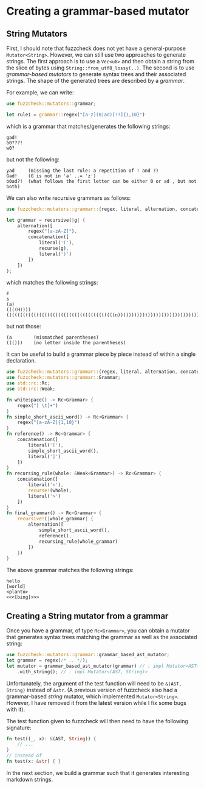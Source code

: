 # Creating a grammar-based mutator

## String Mutators

First, I should note that fuzzcheck does not yet have a general-purpose
`Mutator<String>`. However, we can still use two approaches to generate
strings. The first approach is to use a `Vec<u8>` and then obtain a string from the
slice of bytes using `String::from_utf8_lossy(..)`. The second is to use
*grammar-based mutators* to generate syntax trees and their associated strings.
The shape of the generated trees are described by a *grammar*.

For example, we can write:
```rust ignore
use fuzzcheck::mutators::grammar;

let rule1 = grammar::regex("[a-z](0|ad)[!?]{1,10}")
```
which is a grammar that matches/generates the following strings:
```
gad!
b0???!
w0?
```
but not the following:
```
yad     (missing the last rule: a repetition of ! and ?)
Gad!    (G is not in 'a' ..= 'z')
b0ad?!  (what follows the first letter can be either 0 or ad , but not both)
```

We can also write recursive grammars as follows:

```rust ignore
use fuzzcheck::mutators::grammar::{regex, literal, alternation, concatenation, recursive, recurse};

let grammar = recursive(|g| {
    alternation([
        regex("[a-zA-Z]"),
        concatenation([
            literal('('),
            recurse(g),
            literal(')')
        ])
    ])
);
```
which matches the following strings:
```
F
s
(a)
((((H))))
((((((((((((((((((((((((((((((((((((((((n))))))))))))))))))))))))))))))))))))))))
```
but not those:
```
(a        (mismatched parentheses)
((()))    (no letter inside the parentheses)
```

It can be useful to build a grammar piece by piece instead of within a single declaration.

```rust ignore
use fuzzcheck::mutators::grammar::{regex, literal, alternation, concatenation, repetition, recursive, recurse};
use fuzzcheck::mutators::grammar::Grammar;
use std::rc::Rc;
use std::rc::Weak;

fn whitespace() -> Rc<Grammar> {
    regex("[ \t]+")
}
fn simple_short_ascii_word() -> Rc<Grammar> {
    regex("[a-zA-Z]{1,10}")
}
fn reference() -> Rc<Grammar> {
    concatenation([
        literal('['),
        simple_short_ascii_word(),
        literal(']')
    ])
}
fn recursing_rule(whole: &Weak<Grammar>) -> Rc<Grammar> {
    concatenation([
        literal('<'),
        recurse!(whole),
        literal('>')
    ])
}
fn final_grammar() -> Rc<Grammar> {
    recursive!(|whole_grammar| {
        alternation([
            simple_short_ascii_word(),
            reference(),
            recursing_rule(whole_grammar)
        ])
    })
}
```
The above grammar matches the following strings:
```
hello
[world]
<planto>
<<<[bing]>>>
```

## Creating a String mutator from a grammar

Once you have a grammar, of type `Rc<Grammar>`, you can obtain
a mutator that generates syntax trees matching the grammar as well as the
associated string:

```rust ignore
use fuzzcheck::mutators::grammar::grammar_based_ast_mutator;
let grammar = regex(/* .. */);
let mutator = grammar_based_ast_mutator(grammar) // : impl Mutator<AST>
    .with_string(); // : impl Mutator<(AST, String)>
```

Unfortunately, the argument of the test function will need to be `&(AST, String)` instead of
`&str`. (A previous version of fuzzcheck also had a grammar-based *string* mutator,
which implemented `Mutator<String>`. However, I have removed it from the latest version
while I fix some bugs with it).

The test function given to fuzzcheck will then need to have the following signature:
```rust ignore
fn test((_, x): &(AST, String)) { 
    // ...
}
// instead of
fn test(x: &str) { }
```

In the next section, we build a grammar such that it generates interesting markdown strings.
